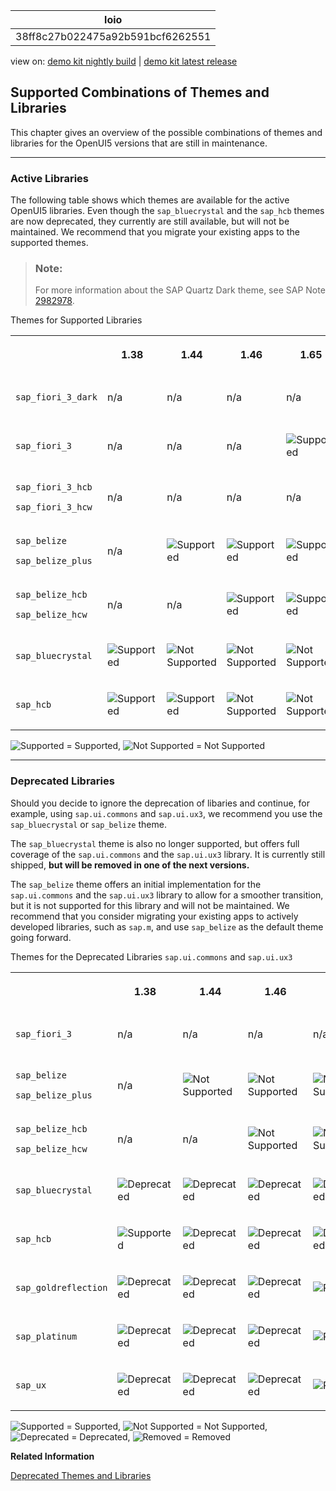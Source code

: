 <!-- loio38ff8c27b022475a92b591bcf6262551 -->

| loio |
| -----|
| 38ff8c27b022475a92b591bcf6262551 |

<div id="loio">

view on: [demo kit nightly build](https://openui5nightly.hana.ondemand.com/#/topic/38ff8c27b022475a92b591bcf6262551) | [demo kit latest release](https://openui5.hana.ondemand.com/#/topic/38ff8c27b022475a92b591bcf6262551)</div>

## Supported Combinations of Themes and Libraries

This chapter gives an overview of the possible combinations of themes and libraries for the OpenUI5 versions that are still in maintenance.

***

### Active Libraries

The following table shows which themes are available for the active OpenUI5 libraries. Even though the `sap_bluecrystal` and the `sap_hcb` themes are now deprecated, they currently are still available, but will not be maintained. We recommend that you migrate your existing apps to the supported themes.

> ### Note:  
> For more information about the SAP Quartz Dark theme, see SAP Note [2982978](https://launchpad.support.sap.com/#/notes/2982978).

<a name="loio38ff8c27b022475a92b591bcf6262551__table_prf_w4r_zy"/>Themes for Supported Libraries


<table>
<tr>
<th>

 



</th>
<th>

1.38



</th>
<th>

1.44



</th>
<th>

1.46



</th>
<th>

1.65



</th>
<th>

1.69



</th>
<th>

1.71



</th>
</tr>
<tr>
<td>

 `sap_fiori_3_dark` 



</td>
<td>

n/a



</td>
<td>

n/a



</td>
<td>

n/a



</td>
<td>

n/a



</td>
<td>

n/a



</td>
<td>

 ![Supported](loio3cb17ee88aed44d2bf1d14b97728c709_LowRes.gif) 



</td>
</tr>
<tr>
<td>

 `sap_fiori_3` 



</td>
<td>

n/a



</td>
<td>

n/a



</td>
<td>

n/a



</td>
<td>

 ![Supported](loio3cb17ee88aed44d2bf1d14b97728c709_LowRes.gif) 



</td>
<td>

 ![Supported](loio3cb17ee88aed44d2bf1d14b97728c709_LowRes.gif) 



</td>
<td>

 ![Supported](loio3cb17ee88aed44d2bf1d14b97728c709_LowRes.gif) 



</td>
</tr>
<tr>
<td>

`sap_fiori_3_hcb`

`sap_fiori_3_hcw`



</td>
<td>

n/a



</td>
<td>

n/a



</td>
<td>

n/a



</td>
<td>

n/a



</td>
<td>

 ![Supported](loio3cb17ee88aed44d2bf1d14b97728c709_LowRes.gif) 



</td>
<td>

 ![Supported](loio3cb17ee88aed44d2bf1d14b97728c709_LowRes.gif) 



</td>
</tr>
<tr>
<td>

`sap_belize`

`sap_belize_plus`



</td>
<td>

n/a



</td>
<td>

 ![Supported](loio3cb17ee88aed44d2bf1d14b97728c709_LowRes.gif) 



</td>
<td>

 ![Supported](loio3cb17ee88aed44d2bf1d14b97728c709_LowRes.gif) 



</td>
<td>

 ![Supported](loio3cb17ee88aed44d2bf1d14b97728c709_LowRes.gif) 



</td>
<td>

 ![Supported](loio3cb17ee88aed44d2bf1d14b97728c709_LowRes.gif) 



</td>
<td>

 ![Supported](loio3cb17ee88aed44d2bf1d14b97728c709_LowRes.gif) 



</td>
</tr>
<tr>
<td>

`sap_belize_hcb`

`sap_belize_hcw`



</td>
<td>

n/a



</td>
<td>

n/a



</td>
<td>

 ![Supported](loio3cb17ee88aed44d2bf1d14b97728c709_LowRes.gif) 



</td>
<td>

 ![Supported](loio3cb17ee88aed44d2bf1d14b97728c709_LowRes.gif) 



</td>
<td>

 ![Supported](loio3cb17ee88aed44d2bf1d14b97728c709_LowRes.gif) 



</td>
<td>

 ![Supported](loio3cb17ee88aed44d2bf1d14b97728c709_LowRes.gif) 



</td>
</tr>
<tr>
<td>

 `sap_bluecrystal` 



</td>
<td>

 ![Supported](loio3cb17ee88aed44d2bf1d14b97728c709_LowRes.gif) 



</td>
<td>

 ![Not Supported](loiod355123503654aae97106b021020b7be_LowRes.png) 



</td>
<td>

 ![Not Supported](loiod355123503654aae97106b021020b7be_LowRes.png) 



</td>
<td>

 ![Not Supported](loiod355123503654aae97106b021020b7be_LowRes.png) 



</td>
<td>

 ![Not Supported](loiod355123503654aae97106b021020b7be_LowRes.png) 



</td>
<td>

 ![Not Supported](loiod355123503654aae97106b021020b7be_LowRes.png) 



</td>
</tr>
<tr>
<td>

 `sap_hcb` 



</td>
<td>

 ![Supported](loio3cb17ee88aed44d2bf1d14b97728c709_LowRes.gif) 



</td>
<td>

 ![Supported](loio3cb17ee88aed44d2bf1d14b97728c709_LowRes.gif) 



</td>
<td>

 ![Not Supported](loiod355123503654aae97106b021020b7be_LowRes.png) 



</td>
<td>

![Not Supported](loiod355123503654aae97106b021020b7be_LowRes.png)



</td>
<td>

 ![Not Supported](loiod355123503654aae97106b021020b7be_LowRes.png) 



</td>
<td>

 ![Not Supported](loiod355123503654aae97106b021020b7be_LowRes.png) 



</td>
</tr>
</table>

![Supported](loio3cb17ee88aed44d2bf1d14b97728c709_LowRes.gif) = Supported, ![Not Supported](loiod355123503654aae97106b021020b7be_LowRes.png) = Not Supported

***

<a name="loio38ff8c27b022475a92b591bcf6262551__section_yh3_vnz_zy"/>

### Deprecated Libraries

Should you decide to ignore the deprecation of libaries and continue, for example, using `sap.ui.commons` and `sap.ui.ux3`, we recommend you use the `sap_bluecrystal` or `sap_belize` theme.

The `sap_bluecrystal` theme is also no longer supported, but offers full coverage of the `sap.ui.commons` and the `sap.ui.ux3` library. It is currently still shipped, **but will be removed in one of the next versions.**

The `sap_belize` theme offers an initial implementation for the `sap.ui.commons` and the `sap.ui.ux3` library to allow for a smoother transition, but it is not supported for this library and will not be maintained. We recommend that you consider migrating your existing apps to actively developed libraries, such as `sap.m`, and use `sap_belize` as the default theme going forward.

<a name="loio38ff8c27b022475a92b591bcf6262551__table_xpk_zqr_zy"/>Themes for the Deprecated Libraries `sap.ui.commons` and `sap.ui.ux3`


<table>
<tr>
<th>

 



</th>
<th>

1.38



</th>
<th>

1.44



</th>
<th>

1.46



</th>
<th>

1.48



</th>
<th>

1.65



</th>
</tr>
<tr>
<td>

 `sap_fiori_3` 



</td>
<td>

n/a



</td>
<td>

n/a



</td>
<td>

n/a



</td>
<td>

n/a



</td>
<td>

 ![Not Supported](loiod355123503654aae97106b021020b7be_LowRes.png) 



</td>
</tr>
<tr>
<td>

`sap_belize`

`sap_belize_plus`



</td>
<td>

n/a



</td>
<td>

 ![Not Supported](loiod355123503654aae97106b021020b7be_LowRes.png) 



</td>
<td>

 ![Not Supported](loiod355123503654aae97106b021020b7be_LowRes.png) 



</td>
<td>

 ![Not Supported](loiod355123503654aae97106b021020b7be_LowRes.png) 



</td>
<td>

 ![Not Supported](loiod355123503654aae97106b021020b7be_LowRes.png) 



</td>
</tr>
<tr>
<td>

`sap_belize_hcb`

`sap_belize_hcw`



</td>
<td>

n/a



</td>
<td>

n/a



</td>
<td>

 ![Not Supported](loiod355123503654aae97106b021020b7be_LowRes.png) 



</td>
<td>

 ![Not Supported](loiod355123503654aae97106b021020b7be_LowRes.png) 



</td>
<td>

 ![Not Supported](loiod355123503654aae97106b021020b7be_LowRes.png) 



</td>
</tr>
<tr>
<td>

 `sap_bluecrystal` 



</td>
<td>

 ![Deprecated](loio3ea53dcd3acc4783a7a4b83e10c8f1aa_LowRes.gif) 



</td>
<td>

 ![Deprecated](loio3ea53dcd3acc4783a7a4b83e10c8f1aa_LowRes.gif) 



</td>
<td>

 ![Deprecated](loio3ea53dcd3acc4783a7a4b83e10c8f1aa_LowRes.gif) 



</td>
<td>

 ![Deprecated](loio3ea53dcd3acc4783a7a4b83e10c8f1aa_LowRes.gif) 



</td>
<td>

 ![Deprecated](loio3ea53dcd3acc4783a7a4b83e10c8f1aa_LowRes.gif) 



</td>
</tr>
<tr>
<td>

 `sap_hcb` 



</td>
<td>

 ![Supported](loio3cb17ee88aed44d2bf1d14b97728c709_LowRes.gif) 



</td>
<td>

 ![Deprecated](loio3ea53dcd3acc4783a7a4b83e10c8f1aa_LowRes.gif) 



</td>
<td>

 ![Deprecated](loio3ea53dcd3acc4783a7a4b83e10c8f1aa_LowRes.gif) 



</td>
<td>

 ![Deprecated](loio3ea53dcd3acc4783a7a4b83e10c8f1aa_LowRes.gif) 



</td>
<td>

 ![Deprecated](loio3ea53dcd3acc4783a7a4b83e10c8f1aa_LowRes.gif) 



</td>
</tr>
<tr>
<td>

 `sap_goldreflection` 



</td>
<td>

 ![Deprecated](loio3ea53dcd3acc4783a7a4b83e10c8f1aa_LowRes.gif) 



</td>
<td>

 ![Deprecated](loio3ea53dcd3acc4783a7a4b83e10c8f1aa_LowRes.gif) 



</td>
<td>

 ![Deprecated](loio3ea53dcd3acc4783a7a4b83e10c8f1aa_LowRes.gif) 



</td>
<td>

 ![Removed](loio5befb5af20ed42fd9052a99014d953a3_LowRes.gif) 



</td>
<td>

 ![Removed](loio5befb5af20ed42fd9052a99014d953a3_LowRes.gif) 



</td>
</tr>
<tr>
<td>

 `sap_platinum` 



</td>
<td>

 ![Deprecated](loio3ea53dcd3acc4783a7a4b83e10c8f1aa_LowRes.gif) 



</td>
<td>

 ![Deprecated](loio3ea53dcd3acc4783a7a4b83e10c8f1aa_LowRes.gif) 



</td>
<td>

 ![Deprecated](loio3ea53dcd3acc4783a7a4b83e10c8f1aa_LowRes.gif) 



</td>
<td>

 ![Removed](loio5befb5af20ed42fd9052a99014d953a3_LowRes.gif) 



</td>
<td>

 ![Removed](loio5befb5af20ed42fd9052a99014d953a3_LowRes.gif) 



</td>
</tr>
<tr>
<td>

 `sap_ux` 



</td>
<td>

 ![Deprecated](loio3ea53dcd3acc4783a7a4b83e10c8f1aa_LowRes.gif) 



</td>
<td>

 ![Deprecated](loio3ea53dcd3acc4783a7a4b83e10c8f1aa_LowRes.gif) 



</td>
<td>

 ![Deprecated](loio3ea53dcd3acc4783a7a4b83e10c8f1aa_LowRes.gif) 



</td>
<td>

 ![Removed](loio5befb5af20ed42fd9052a99014d953a3_LowRes.gif) 



</td>
<td>

 ![Removed](loio5befb5af20ed42fd9052a99014d953a3_LowRes.gif) 



</td>
</tr>
</table>

![Supported](loio3cb17ee88aed44d2bf1d14b97728c709_LowRes.gif) = Supported, ![Not Supported](loiod355123503654aae97106b021020b7be_LowRes.png) = Not Supported, ![Deprecated](loio3ea53dcd3acc4783a7a4b83e10c8f1aa_LowRes.gif) = Deprecated, ![Removed](loio5befb5af20ed42fd9052a99014d953a3_LowRes.gif) = Removed

**Related Information**  


[Deprecated Themes and Libraries](Deprecated_Themes_and_Libraries_a87ca84.md)

